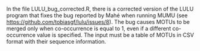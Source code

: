 In the file LULU_bug_corrected.R, there is a corrected version of the LULU program that fixes the bug reported by Mahé when running MUMU (see https://github.com/tobiasgf/lulu/issues/8).
The bug causes MOTUs to be merged only when co-occurrence is equal to 1, even if a different co-occurrence value is specified. 
The input must be a table of MOTUs in CSV format with their sequence information.
